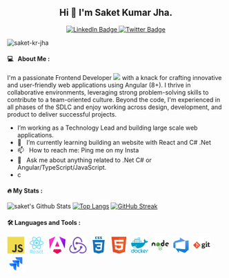 <div id="header" align="center">
  <h2> Hi 👋 I'm Saket Kumar Jha.</h2>
  <div id="badges">
    <a href="https://www.linkedin.com/in/saketkrjha/">
      <img src="https://img.shields.io/badge/LinkedIn-blue?style=for-the-badge&logo=linkedin&logoColor=white" alt="LinkedIn Badge"/>
    </a>
    <a href="https://x.com/saketkrjha">
      <img src="https://img.shields.io/badge/Twitter-blue?style=for-the-badge&logo=twitter&logoColor=white" alt="Twitter Badge"/>
    </a>
    <p align="left"> <img src="https://komarev.com/ghpvc/?username=saket-kr-jha&label=Profile%20views&color=0e75b6&style=flat" alt="saket-kr-jha" /> </p>
  </div>
</div>

#### 💻 &nbsp; About Me :
I'm a passionate Frontend Developer <img src="https://media.giphy.com/media/WUlplcMpOCEmTGBtBW/giphy.gif" width="30"> with a knack for crafting innovative and user-friendly web applications using Angular (8+).  I thrive in collaborative environments, leveraging strong problem-solving skills to contribute to a team-oriented culture.  Beyond the code, I'm experienced in all phases of the SDLC and enjoy working across design, development, and product to deliver successful projects.
- I’m working as a Technology Lead and building large scale web applications.
- 🌱 &nbsp; I’m currently learning building an website with React and C# .Net
- 📫 &nbsp; How to reach me: Ping me on my Insta 
- 💬 &nbsp; Ask me about anything related to .Net C# or Angular/TypeScript/JavaScript.
- c


#### :fire: My Stats :
<!--- [![GitHub Streak](http://github-readme-streak-stats.herokuapp.com?user=saket-kr-jha&theme=dark&background=000000)](https://git.io/streak-stats) 
 
[![Top Langs](https://github-readme-stats.vercel.app/api/top-langs/?username=saket-kr-jha&layout=compact&theme=light)](https://github.com/saket-kr-jha/github-readme-stats) -->

<!--- <a href="https://github.com/saket-kr-jha">
  <img align="center" src="https://github-readme-stats.vercel.app/api/top-langs/?username=saket-kr-jha&theme=light&count_private=true&layout=compact" width="300" alt="Saket's most used languages" />
</a>
<a href="https://github.com/saket-kr-jha">
 <img align="center" src="https://github-readme-stats.vercel.app/api?username=saket-kr-jha&show_icons=true&theme=light&line_height=27&include_all_commits=true&count_private=true&hide=issues,prs,contribs" width="450" alt="Saket's github stats"/>
</a>

-->
<img src="https://github-readme-stats.vercel.app/api?username=saket-kr-jha&include_all_commits=true&count_private=true&show_icons=true&line_height=20&title_color=7A7ADB&icon_color=2234AE&text_color=D3D3D3&bg_color=0,000000,130F40" alt="saket's Github Stats">     [![Top Langs](https://github-readme-stats.vercel.app/api/top-langs/?username=saket-kr-jha&layout=compact&theme=vision-friendly-dark)](https://github.com/alvarojj/github-readme-stats)
<a href="https://git.io/streak-stats"><img src="https://github-readme-streak-stats.herokuapp.com?user=saket-kr-jha&theme=dark" alt="GitHub Streak" /></a>
&nbsp; 

#### :hammer_and_wrench: Languages and Tools :
<div>
  <img src="https://github.com/devicons/devicon/blob/master/icons/javascript/javascript-original.svg" title="JavaScript" alt="JavaScript" width="40" height="40"/>&nbsp;
  <img src="https://github.com/devicons/devicon/blob/master/icons/react/react-original-wordmark.svg" title="React" alt="React" width="40" height="40"/>&nbsp;
  <img src="https://github.com/devicons/devicon/blob/master/icons/angular/angular-original.svg" title="Angular" alt="Angular" width="40" height="40"/>&nbsp;
  <img src="https://github.com/devicons/devicon/blob/master/icons/redux/redux-original.svg" title="Redux" alt="Redux " width="40" height="40"/>&nbsp;
  <img src="https://github.com/devicons/devicon/blob/master/icons/css3/css3-plain-wordmark.svg"  title="CSS3" alt="CSS" width="40" height="40"/>&nbsp;
  <img src="https://github.com/devicons/devicon/blob/master/icons/html5/html5-original.svg" title="HTML5" alt="HTML" width="40" height="40"/>&nbsp;
  <img src="https://github.com/devicons/devicon/blob/master/icons/docker/docker-plain-wordmark.svg" title="Docker" alt="Docker" width="40" height="40"/>&nbsp;
  <img src="https://github.com/devicons/devicon/blob/master/icons/nodejs/nodejs-original-wordmark.svg" title="NodeJS" alt="NodeJS" width="40" height="40"/>&nbsp;
  <img src="https://github.com/devicons/devicon/blob/master/icons/azuredevops/azuredevops-original.svg" title="Azure" alt="Azure" width="40" height="40"/>&nbsp;
  <img src="https://github.com/devicons/devicon/blob/master/icons/git/git-original-wordmark.svg" title="Git" **alt="Git" width="40" height="40"/>
  <img src="https://github.com/devicons/devicon/blob/master/icons/jira/jira-original.svg" title="Jira" **alt="Jira" width="40" height="40"/>
</div>

&nbsp;&nbsp;






